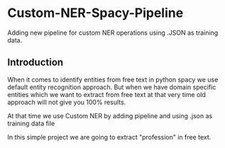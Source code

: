 # Custom-NER-Spacy-Pipeline
Adding new pipeline for custom NER operations using .JSON as training data.

## Introduction
When it comes to identify entities from free text in python spacy we use default entity recognition approach.
But when we have domain specific entities which we want to extract from free text at that very time old approach will not give you 100% results.

At that time we use Custom NER by adding pipeline and using .json as training data file

In this simple project we are going to extract "profession" in free text.


